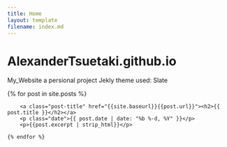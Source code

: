 ```yaml
---
title: Home
layout: template
filename: index.md
--- 
```


# AlexanderTsuetaki.github.io
My_Website a persional project
Jekly theme used: Slate

<div class="post-list">
    {% for post in site.posts %}
    
        <a class="post-title" href="{{site.baseurl}}{{post.url}}"><h2>{{ post.title }}</h2></a>
        <p class="date">{{ post.date | date: "%b %-d, %Y" }}</p>
        <p>{{post.excerpt | strip_html}}</p>
    
    {% endfor %}
</div>